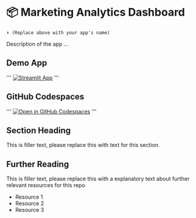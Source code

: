# 📦 Marketing Analytics Dashboard 
```
⬆️ (Replace above with your app's name)
```

Description of the app ...

## Demo App
'''
[![Streamlit App](https://static.streamlit.io/badges/streamlit_badge_black_white.svg)](https://app-starter-kit.streamlit.app/)
'''
## GitHub Codespaces
'''
[![Open in GitHub Codespaces](https://github.com/codespaces/badge.svg)](https://codespaces.new/streamlit/app-starter-kit?quickstart=1)
'''
## Section Heading

This is filler text, please replace this with text for this section.

## Further Reading

This is filler text, please replace this with a explanatory text about further relevant resources for this repo
- Resource 1
- Resource 2
- Resource 3
